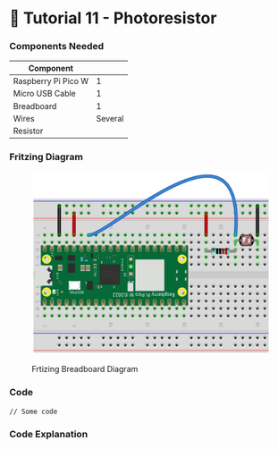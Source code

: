 # 🦁 Tutorial 11 - Photoresistor

### Components Needed

| Component           |         |
| ------------------- | ------- |
| Raspberry Pi Pico W | 1       |
| Micro USB Cable     | 1       |
| Breadboard          | 1       |
| Wires               | Several |
| Resistor            |         |

### Fritzing Diagram

<figure><img src="../../../.gitbook/assets/Photoresistor  .png" alt=""><figcaption><p>Frtizing Breadboard Diagram</p></figcaption></figure>



### Code

```
// Some code
```



### Code Explanation
